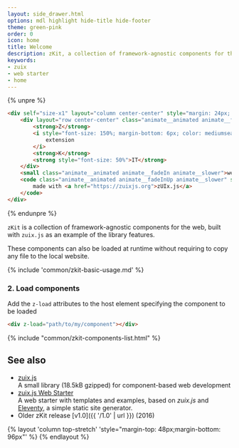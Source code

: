 ```yaml
---
layout: side_drawer.html
options: mdl highlight hide-title hide-footer
theme: green-pink
order: 0
icon: home
title: Welcome
description: zKit, a collection of framework-agnostic components for the web
keywords:
- zuix
- web starter
- home
---
```



{% unpre %}
```html
<div self="size-x1" layout="column center-center" style="margin: 24px; margin-bottom: 72px; margin-top: 72px; width:auto!important">
    <div layout="row center-center" class="animate__animated animate__fadeInDown animate__fast" style="font-size: 300%">
        <strong>Z</strong>
        <i style="font-size: 150%; margin-bottom: 6px; color: mediumseagreen; margin-right: 4px; margin-left: 4px" class="material-icons animate__animated animate__bounce">
            extension
        </i>
        <strong>K</strong>
        <strong style="font-size: 50%">IT</strong>
    </div>
    <small class="animate__animated animate__fadeIn animate__slower">web enhancing bits</small>
    <code class="animate__animated animate__fadeInUp animate__slower" style="margin-top: 12px; padding: 0">
        made with <a href="https://zuixjs.org">zUIx.js</a>
    </code>
</div>
```
{% endunpre %}

`zKit` is a collection of framework-agnostic components for the web, built with `zuix.js` as an example of the library
features.

These components can also be loaded at runtime without requiring to copy any file to the local website.

{% include 'common/zkit-basic-usage.md' %}

### 2. Load components 

Add the `z-load` attributes to the host element specifying the component to be loaded
```html
<div z-load="path/to/my/component"></div>
```

{% include "common/zkit-components-list.html" %}


## See also
- [zuix.js](https://zuixjs.org)  
  A small library (18.5kB gzipped) for component-based web development
- [zuix.js Web Starter](https://github.com/zuixjs/zuix-web-starter)  
  A web starter with templates and examples, based on *zuix.js* and [Eleventy](https://www.11ty.dev/), a simple static site generator.
- Older zKit release [v1.0]({{ '/1.0' | url }}) (2016)


{% layout 'column top-stretch' 'style="margin-top: 48px;margin-bottom: 96px"' %}
{% endlayout %}
